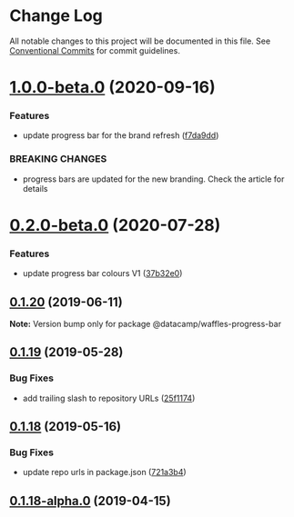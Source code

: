 # Change Log

All notable changes to this project will be documented in this file.
See [Conventional Commits](https://conventionalcommits.org) for commit guidelines.

# [1.0.0-beta.0](https://github.com/datacamp/design-system/compare/@datacamp/waffles-progress-bar@0.2.0-beta.0...@datacamp/waffles-progress-bar@1.0.0-beta.0) (2020-09-16)


### Features

* update progress bar for the brand refresh ([f7da9dd](https://github.com/datacamp/design-system/commit/f7da9dd))


### BREAKING CHANGES

* progress bars are updated for the new branding. Check 
the article for details





# [0.2.0-beta.0](https://github.com/datacamp/design-system/compare/@datacamp/waffles-progress-bar@0.1.20...@datacamp/waffles-progress-bar@0.2.0-beta.0) (2020-07-28)


### Features

* update progress bar colours V1 ([37b32e0](https://github.com/datacamp/design-system/commit/37b32e0))





## [0.1.20](https://github.com/datacamp/design-system/compare/@datacamp/waffles-progress-bar@0.1.19...@datacamp/waffles-progress-bar@0.1.20) (2019-06-11)

**Note:** Version bump only for package @datacamp/waffles-progress-bar





## [0.1.19](https://github.com/datacamp-engineering/design-system/tree/master/packages/stylesheets/progress-bar/compare/@datacamp/waffles-progress-bar@0.1.18...@datacamp/waffles-progress-bar@0.1.19) (2019-05-28)


### Bug Fixes

* add trailing slash to repository URLs ([25f1174](https://github.com/datacamp-engineering/design-system/tree/master/packages/stylesheets/progress-bar/commit/25f1174))





## [0.1.18](https://github.com/datacamp-engineering/design-system/tree/master/packages/stylesheets/progress-bar/compare/@datacamp/waffles-progress-bar@0.1.18-alpha.0...@datacamp/waffles-progress-bar@0.1.18) (2019-05-16)


### Bug Fixes

* update repo urls in package.json ([721a3b4](https://github.com/datacamp-engineering/design-system/tree/master/packages/stylesheets/progress-bar/commit/721a3b4))





## [0.1.18-alpha.0](https://github.com/datacamp/design-system/compare/@datacamp/waffles-progress-bar@0.1.18-alpha.0...@datacamp/waffles-progress-bar@0.1.18-alpha.0) (2019-04-15)
